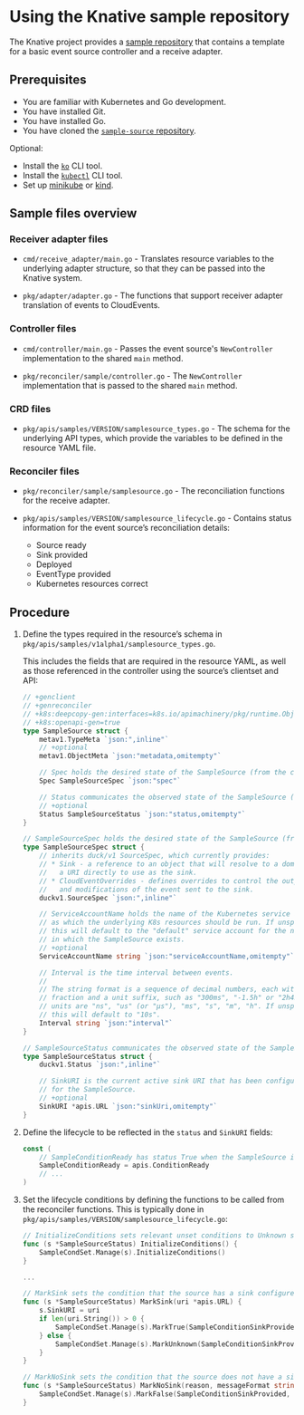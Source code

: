 # Using the Knative sample repository

The Knative project provides a [sample repository](https://github.com/knative-extensions/sample-source) that contains a template for a basic event source controller and a receive adapter.

## Prerequisites

- You are familiar with Kubernetes and Go development.
- You have installed Git.
- You have installed Go.
- You have cloned the [`sample-source` repository](https://github.com/knative-extensions/sample-source).

Optional:

- Install the [`ko`](https://github.com/google/ko/) CLI tool.
- Install the [`kubectl`](https://kubernetes.io/docs/tasks/tools/install-kubectl/) CLI tool.
- Set up [minikube](https://github.com/kubernetes/minikube) or [kind](https://kind.sigs.k8s.io/).

## Sample files overview

### Receiver adapter files

- `cmd/receive_adapter/main.go` - Translates resource variables to the underlying adapter structure, so that they can be passed into the Knative system.

- `pkg/adapter/adapter.go` - The functions that support receiver adapter translation of events to CloudEvents.

### Controller files

- `cmd/controller/main.go` - Passes the event source's `NewController` implementation to the shared `main` method.

- `pkg/reconciler/sample/controller.go` - The `NewController` implementation that is passed to the shared `main` method.

### CRD files

- `pkg/apis/samples/VERSION/samplesource_types.go` - The schema for the underlying API types, which provide the variables to be defined in the resource YAML file.

### Reconciler files

- `pkg/reconciler/sample/samplesource.go` - The reconciliation functions for the receive adapter.

- `pkg/apis/samples/VERSION/samplesource_lifecycle.go` - Contains status information for the event source’s reconciliation details:
    - Source ready
    - Sink provided
    - Deployed
    - EventType provided
    - Kubernetes resources correct

<!-- TODO: Add definitions / explanations for these statuses-->

## Procedure

1. Define the types required in the resource’s schema in `pkg/apis/samples/v1alpha1/samplesource_types.go`.

    This includes the fields that are required in the resource YAML, as well as those referenced in the controller using the source’s clientset and API:

    ```go
    // +genclient
    // +genreconciler
    // +k8s:deepcopy-gen:interfaces=k8s.io/apimachinery/pkg/runtime.Object
    // +k8s:openapi-gen=true
    type SampleSource struct {
    	metav1.TypeMeta `json:",inline"`
    	// +optional
    	metav1.ObjectMeta `json:"metadata,omitempty"`

    	// Spec holds the desired state of the SampleSource (from the client).
    	Spec SampleSourceSpec `json:"spec"`

    	// Status communicates the observed state of the SampleSource (from the controller).
    	// +optional
    	Status SampleSourceStatus `json:"status,omitempty"`
    }

    // SampleSourceSpec holds the desired state of the SampleSource (from the client).
    type SampleSourceSpec struct {
    	// inherits duck/v1 SourceSpec, which currently provides:
        // * Sink - a reference to an object that will resolve to a domain name or
        //   a URI directly to use as the sink.
        // * CloudEventOverrides - defines overrides to control the output format
        //   and modifications of the event sent to the sink.
        duckv1.SourceSpec `json:",inline"`

        // ServiceAccountName holds the name of the Kubernetes service account
        // as which the underlying K8s resources should be run. If unspecified
        // this will default to the "default" service account for the namespace
        // in which the SampleSource exists.
        // +optional
        ServiceAccountName string `json:"serviceAccountName,omitempty"`

        // Interval is the time interval between events.
        //
        // The string format is a sequence of decimal numbers, each with optional
        // fraction and a unit suffix, such as "300ms", "-1.5h" or "2h45m". Valid time
        // units are "ns", "us" (or "µs"), "ms", "s", "m", "h". If unspecified
        // this will default to "10s".
        Interval string `json:"interval"`
    }

    // SampleSourceStatus communicates the observed state of the SampleSource (from the controller).
    type SampleSourceStatus struct {
    	duckv1.Status `json:",inline"`

    	// SinkURI is the current active sink URI that has been configured
    	// for the SampleSource.
    	// +optional
    	SinkURI *apis.URL `json:"sinkUri,omitempty"`
    }
    ```

1. Define the lifecycle to be reflected in the `status` and `SinkURI` fields:

    ```go
    const (
    	// SampleConditionReady has status True when the SampleSource is ready to send events.
    	SampleConditionReady = apis.ConditionReady
        // ...
    )
    ```

1. Set the lifecycle conditions by defining the functions to be called from the reconciler functions. This is typically done in `pkg/apis/samples/VERSION/samplesource_lifecycle.go`:

    ```go
    // InitializeConditions sets relevant unset conditions to Unknown state.
    func (s *SampleSourceStatus) InitializeConditions() {
    	SampleCondSet.Manage(s).InitializeConditions()
    }

    ...

    // MarkSink sets the condition that the source has a sink configured.
    func (s *SampleSourceStatus) MarkSink(uri *apis.URL) {
    	s.SinkURI = uri
    	if len(uri.String()) > 0 {
    		SampleCondSet.Manage(s).MarkTrue(SampleConditionSinkProvided)
    	} else {
    		SampleCondSet.Manage(s).MarkUnknown(SampleConditionSinkProvided, "SinkEmpty", "Sink has resolved to empty.%s", "")
    	}
    }

    // MarkNoSink sets the condition that the source does not have a sink configured.
    func (s *SampleSourceStatus) MarkNoSink(reason, messageFormat string, messageA ...interface{}) {
    	SampleCondSet.Manage(s).MarkFalse(SampleConditionSinkProvided, reason, messageFormat, messageA...)
    }
    ```
